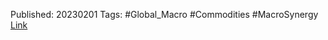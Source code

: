 
Published: 20230201
Tags: #Global_Macro #Commodities #MacroSynergy 
[Link](obsidian://open?vault=Akul's%20Notebook&file=Library_Personal%2Fjournals%2Cmagazines%2FMacroSynergy%2FPredicting%20base%20metal%20futures%20returns%20with%20economic%20data%20%7C%20Macrosynergy%20Research.pdf)